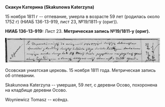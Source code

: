 **Скакун Катерина (Skakunowa Katerzyna)**

15 ноября 1811 г -- отпевание, умерла в возрасте 59 лет (родилась около
1752 г) (НИАБ 136-13-919, лист 23, №19/1811-у (ориг)).

**НИАБ 136-13-919:** Лист 23. **Метрическая запись №19/1811-у (ориг).**

![](./media/c91e9327ddc0e62b41d092b47ed7e82648758053.png)

Осовская униатская церковь. 15 ноября 1811 года. Метрическая запись об
отпевании.

Skakunowa Katerzyna -- умершая, 59 лет, с деревни Осово, похоронена на
кладбище деревни Осово.

Woyniewicz Tomasz -- ксёндз.

